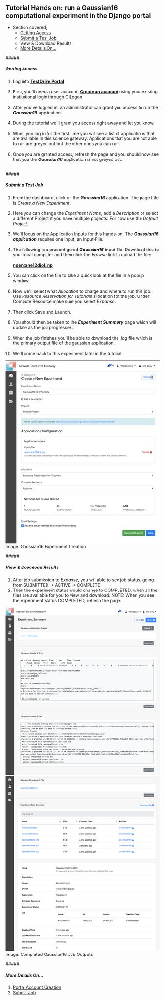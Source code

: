 ## Tutorial Hands on: run a Gaussian16 computational experiment in the Django portal
- Section covered;
    - <a href= "#access">Getting Access</a></br>
    - <a href= "#submit">Submit a Test Job</a></br> 
    - <a href= "#download">View & Download Results</a></br>
    - <a href= "#more">More Details On...</a></br>

    
#####<h5 id="access">Getting Access</h5>
1. Log into <a href="https://testdrive.airavata.org/" target="_blank"><b>TestDrive Portal</a></b>
<br></br>
2. First, you'll need a user account. <a href="https://testdrive.airavata.org/auth/login" target="_blank"><b>Create an account</a></b> using your existing institutional login through CILogon. 
<br></br>
3. After you've logged in, an administrator can grant you access to run the _**Gaussian16**_ application. 
<br></br>
4. During the tutorial we'll grant you access right away and let you know. 
<br></br>
5. When you log in for the first time you will see a list of applications that are available in this science gateway. Applications that you are not able to run are greyed out but the other ones you can run. 
<br></br>
6. Once you are granted access, refresh the page and you should now see that you the _**Gaussian16**_ application is not greyed out.
<br></br>

#####<h5 id="submit">Submit a Test Job</h5>
1. From the dashboard, click on the _**Gaussian16**_ application. The page title is _Create a New Experiment_.
<br></br>
2. Here you can change the _Experiment Name_, add a _Description_ or select a different Project if you have multiple projects. For now use the _Default Project_.
<br></br>
3. We'll focus on the Application Inputs for this hands-on. The _**Gaussian16 application**_ requires one input, an Input-File. 
<br></br>
4. The following is a preconfigured _**Gaussian16**_ input file. Download this to your local computer and then click the _Browse_ link to upload the file:
<br></br>
     <b>  [npentane12diol.inp](../img/npentane12diol.inp)</b>
<br></br>
5. You can click on the file to take a quick look at the file in a popup window.
<br></br>
6. Now we'll select what _Allocation_ to charge and where to run this job. Use _Resource Reservation for Tutorials_ allocation for the job. Under Compute Resource make sure you select _Expanse_.
<br></br>
7. Then click Save and Launch.
<br></br>
8. You should then be taken to the _**Experiment Summary**_ page which will update as the job progresses. 
<br></br>
9. When the job finishes you'll be able to download the _.log_ file which is the primary output file of the gaussian application.
<br></br>
10. We'll come back to this experiment later in the tutorial.

![Screenshot](../img/gaussian16jobsubmission.png)
Image: Gaussian16 Experiment Creation

#####<h5 id="download">View & Download Results</h5>
1. After job submission to _Expanse_, you will able to see job status, going from SUBMITTED &rarr; ACTIVE &rarr; COMPLETE
2. Then the experiment status would change to COMPLETED, when all the files are available for you to view and download.
NOTE: When you see the experiment status COMPLETED, refresh the page.

![Screenshot](../img/gaussian16outputs1.png)
![Screenshot](../img/gaussian16outputs2.png)
Image: Completed Gaussian16 Job Outputs

#####<h5 id="more">More Details On...</h5>
1. <a href="/user-documentation/account-creation" target="_blank">Portal Account Creation</a>
2.  <a href="/user-documentation/create-experiment-launch-job" target="_blank">Submit Job</a>